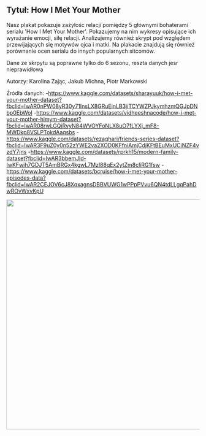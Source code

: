 ## Tytuł: How I Met Your Mother 

Nasz plakat pokazuje zażyłośc relacji pomiędzy 5 głównymi bohaterami serialu 'How I Met Your Mother'. 
Pokazujemy na nim wykresy opisujące ich wyrażanie emocji, siłę relacji. Analizujemy również skrypt
pod względem przewijających się motywów ojca i matki. Na plakacie znajdują się również porównanie 
ocen serialu do innych popularnych sitcomów.

Dane ze skrpytu są poprawne tylko do 6 sezonu, reszta danych jesr nieprawidłowa

Autorzy: Karolina Zając, Jakub Michna, Piotr Markowski

Źródła danych:
-https://www.kaggle.com/datasets/sharayuuk/how-i-met-your-mother-dataset?fbclid=IwAR0nPW08yR30y71InsLX8GRuEinLB3jiTCYWZPJkymhzmQGJpDNbp0EbWoI
-https://www.kaggle.com/datasets/vidheeshnacode/how-i-met-your-mother-himym-dataset?fbclid=IwAR08rwLGQiRvyN84WVOYFoNLX8uO7fLYXj_mF8-MWDkp8VSLPTokdAaqsbs
-https://www.kaggle.com/datasets/rezaghari/friends-series-dataset?fbclid=IwAR3F9uZ0y0n52zYWE2va2XOD0KFfniAmjCdjKFtBEuMxUCiNZF4vzdY7jns
-https://www.kaggle.com/datasets/rprkh15/modern-family-dataset?fbclid=IwAR3bbemJld-IwKFwih7GDJT5AmBRGx4kgwL7Mzl88qEx2ytZm8cliRG1fsw
-https://www.kaggle.com/datasets/bcruise/how-i-met-your-mother-episodes-data?fbclid=IwAR2CEJOV6cJ8XqxagnsDBBVUWG1wPPpPVvu6QN4tdLLgqPahDwROvWxvKpU

<img src="Zajac_Michna_Markowski.png" align="center" width="600"/>
